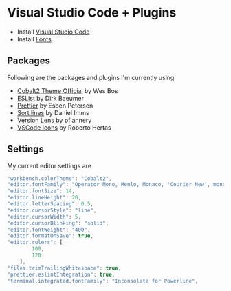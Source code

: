 # Visual Studio Code + Plugins

- Install [Visual Studio Code](https://code.visualstudio.com/)
- Install [Fonts](fonts.md)

## Packages

Following are the packages and plugins I'm currently using

- [Cobalt2 Theme Official](https://marketplace.visualstudio.com/items?itemName=wesbos.theme-cobalt2) by Wes Bos
- [ESList](https://marketplace.visualstudio.com/items?itemName=dbaeumer.vscode-eslint) by Dirk Baeumer
- [Prettier](https://marketplace.visualstudio.com/items?itemName=esbenp.prettier-vscode) by Esben Petersen
- [Sort lines](https://marketplace.visualstudio.com/items?itemName=Tyriar.sort-lines) by Daniel Imms
- [Version Lens](https://marketplace.visualstudio.com/items?itemName=pflannery.vscode-versionlens) by pflannery
- [VSCode Icons](https://marketplace.visualstudio.com/items?itemName=robertohuertasm.vscode-icons) by Roberto Hertas

## Settings

My current editor settings are

```javascript
"workbench.colorTheme": "Cobalt2",
"editor.fontFamily": "Operator Mono, Menlo, Monaco, 'Courier New', monospace",
"editor.fontSize": 14,
"editor.lineHeight": 20,
"editor.letterSpacing": 0.5,
"editor.cursorStyle": "line",
"editor.cursorWidth": 5,
"editor.cursorBlinking": "solid",
"editor.fontWeight": "400",
"editor.formatOnSave": true,
"editor.rulers": [
        100,
        120
    ],
"files.trimTrailingWhitespace": true,
"prettier.eslintIntegration": true,
"terminal.integrated.fontFamily": "Inconsolata for Powerline",
```
